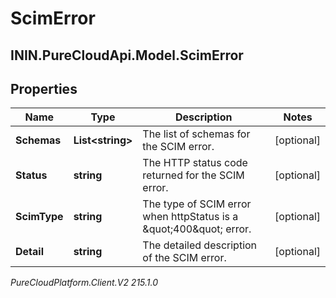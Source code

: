 # ScimError

## ININ.PureCloudApi.Model.ScimError

## Properties

|Name | Type | Description | Notes|
|------------ | ------------- | ------------- | -------------|
| **Schemas** | **List&lt;string&gt;** | The list of schemas for the SCIM error. | [optional] |
| **Status** | **string** | The HTTP status code returned for the SCIM error. | [optional] |
| **ScimType** | **string** | The type of SCIM error when httpStatus is a \&quot;400\&quot; error. | [optional] |
| **Detail** | **string** | The detailed description of the SCIM error. | [optional] |



_PureCloudPlatform.Client.V2 215.1.0_
